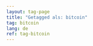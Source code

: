 ```yaml
---
layout: tag-page
title: "Getagged als: bitcoin"  
tag: bitcoin
lang: de
ref: tag-bitcoin
---
```

